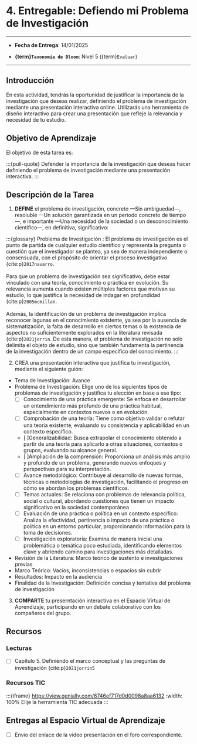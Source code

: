 # 4. Entregable: Defiendo mi Problema de Investigación

---

- **Fecha de Entrega**: 14/01/2025

- **{term}`Taxonomía de Bloom`**: Nivel 5 ({term}`Evaluar`) 

---

## Introducción

En esta actividad, tendrás la oportunidad de justificar la importancia de la investigación que deseas realizar, definiendo el problema de investigación mediante una presentación interactiva online. Utilizarás una herramienta de diseño interactivo para crear una presentación que refleje la relevancia y necesidad de tu estudio.

## Objetivo de Aprendizaje

El objetivo de esta tarea es:

:::{pull-quote}
Defender la importancia de la investigación que deseas hacer definiendo el problema de investigación mediante una presentación interactiva.
:::

## Descripción de la Tarea

1. **DEFINE** el problema de investigación, concreto —Sin ambiguedad—, resoluble —Un solución garantizada en un periodo concreto de tiempo—, e importante —Una necesidad de la sociedad o un desconocimiento científico—, en definitiva, significativo:

:::{glossary}
Problema de Investigación
: El problema de investigación es el punto de partida de cualquier estudio científico y representa la pregunta o cuestión que el investigador se plantea, ya sea de manera independiente o consensuada, con el propósito de orientar el proceso investigativo {cite:p}`2017navarro`. \
 \
Para que un problema de investigación sea significativo, debe estar vinculado con una teoría, conocimiento o práctica en evolución. Su relevancia aumenta cuando existen múltiples factores que motivan su estudio, lo que justifica la necesidad de indagar en profundidad {cite:p}`2005mcmillan`. \
 \
Además, la identificación de un problema de investigación implica reconocer lagunas en el conocimiento existente, ya sea por la ausencia de sistematización, la falta de desarrollo en ciertos temas o la existencia de aspectos no suficientemente explorados en la literatura revisada {cite:p}`2021jorrin`. De esta manera, el problema de investigación no solo delimita el objeto de estudio, sino que también fundamenta la pertinencia de la investigación dentro de un campo específico del conocimiento.
:::

2. CREA una presentación interactiva que justifica tu investigación, mediante el siguiente guión:

- Tema de Investigación: Avance
- Problema de Investigación: Elige uno de los siguientes tipos de problemas de investigación y justifica tu elección en base a ese tipo:
    - [ ] Conocimiento de una práctica emergente: Se enfoca en desarrollar un entendimiento más profundo de una práctica habitual, especialmente en contextos nuevos o en evolución.
    - [ ] Comprobación de una teoría: Tiene como objetivo validar o refutar una teoría existente, evaluando su consistencia y aplicabilidad en un contexto específico.
    - [ ]Generalizabilidad: Busca extrapolar el conocimiento obtenido a partir de una teoría para aplicarlo a otras situaciones, contextos o grupos, evaluando su alcance general.
    - [ ]Ampliación de la comprensión: Proporciona un análisis más amplio y profundo de un problema, generando nuevos enfoques y perspectivas para su interpretación.
    - [ ] Avance metodológico: Contribuye al desarrollo de nuevas formas, técnicas o metodologías de investigación, facilitando el progreso en cómo se abordan los problemas científicos.
    - [ ] Temas actuales: Se relaciona con problemas de relevancia política, social o cultural, abordando cuestiones que tienen un impacto significativo en la sociedad contemporánea 
    - [ ] Evaluación de una práctica o política en un contexto específico: Analiza la efectividad, pertinencia o impacto de una práctica o política en un entorno particular, proporcionando información para la toma de decisiones.
    - [ ] Investigación exploratoria: Examina de manera inicial una problemática o temática poco estudiada, identificando elementos clave y abriendo camino para investigaciones más detalladas.
- Revisión de la Literatura: Marco teórico de sustento e investigaciones previas
- Marco Teórico: Vacíos, inconsistencias o espacios sin cubrir
- Resultados: Impacto en la audiencia
- Finalidad de la Investigación: Definición concisa y tentativa del problema de investigación

3. **COMPARTE** tu preserntación interactiva en el Espacio Virtual de Aprendizaje, participando en un debate colaborativo con los compañeros del grupo.  
## Recursos

### Lecturas

- [ ] Capítulo 5. Definiendo el marco conceptual y las preguntas de investigación {cite:p}`2021jorrin5`

### Recursos TIC 

:::{iframe} https://view.genially.com/6746ef717d0d0098a8aa6132
:width: 100%
Elije la herramienta TIC adecuada
:::

## Entregas al Espacio Virtual de Aprendizaje

- [ ] Envío del enlace de la video presentación en el foro correspondiente.